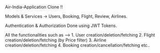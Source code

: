 Air-India-Application Clone !!

Models & Services -> Users, Booking, Flight, Review, Airlines.

Authentication & Authorization Done using JWT Tokens.

All the functionalities such as --> 1. User creation/deletion/fetching
                                    2. Flight creation/deletion/fetching (by Price filter)
                                    3. Airline creation/deletion/fetching
                                    4. Booking creation/cancellation/fetching etc..


